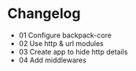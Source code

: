 # Changelog

- 01 Configure backpack-core
- 02 Use http & url modules
- 03 Create app to hide http details
- 04 Add middlewares
